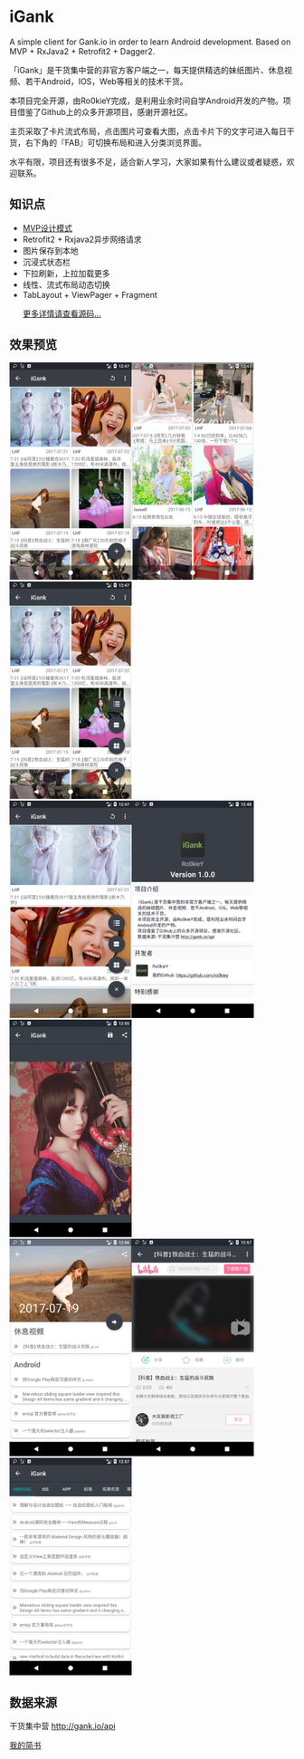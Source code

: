 # iGank
<p>A simple client for Gank.io in order to learn Android development. Based on MVP + RxJava2 + Retrofit2 + Dagger2.  <p/>
<p>「iGank」是干货集中营的非官方客户端之一，每天提供精选的妹纸图片、休息视频、若干Android，IOS，Web等相关的技术干货。  <p/>
<p>本项目完全开源，由Ro0kieY完成，是利用业余时间自学Android开发的产物。项目借鉴了Github上的众多开源项目，感谢开源社区。  <p/>
<p>主页采取了卡片流式布局，点击图片可查看大图，点击卡片下的文字可进入每日干货，右下角的『FAB』可切换布局和进入分类浏览界面。  <p/>
水平有限，项目还有很多不足，适合新人学习，大家如果有什么建议或者疑惑，欢迎联系。

## 知识点
 - [MVP设计模式](https://github.com/Ro0kieY/MVPDemo)
 - Retrofit2 + Rxjava2异步网络请求
 - 图片保存到本地
 - 沉浸式状态栏
 - 下拉刷新，上拉加载更多
 - 线性、流式布局动态切换
 - TabLayout + ViewPager + Fragment <p/> 
[更多详情请查看源码...](https://github.com/Ro0kieY/iGank)

## 效果预览
<img src="screenshots/Screenshot_1500727643.png" width="216" height="384"><img src="screenshots/Screenshot_1500727663.png" width="216" height="384"><img src="screenshots/Screenshot_1500727671.png" width="216" height="384">  
<img src="screenshots/Screenshot_1500727675.png" width="216" height="384"><img src="screenshots/Screenshot_1500727690.png" width="216" height="384"><img src="screenshots/Screenshot_1500728154.png" width="216" height="384">  
<img src="screenshots/Screenshot_1500728219.png" width="216" height="384"><img src="screenshots/Screenshot_1500728239.png" width="216" height="384"><img src="screenshots/Screenshot_1500728255.png" width="216" height="384">

## 数据来源
干货集中营 http://gank.io/api

[我的简书](http://www.jianshu.com/u/3b14773e6aee)

